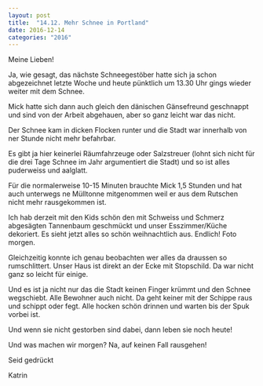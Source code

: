 ```yaml
---
layout: post
title:  "14.12. Mehr Schnee in Portland"
date: 2016-12-14
categories: "2016"
---
```

Meine Lieben!


Ja, wie gesagt, das nächste Schneegestöber hatte sich ja schon abgezeichnet letzte Woche und heute pünktlich um 13.30 Uhr gings wieder weiter mit dem Schnee.



Mick hatte sich dann auch gleich den dänischen Gänsefreund geschnappt und sind von der Arbeit abgehauen, aber so ganz leicht war das nicht.



Der Schnee kam in dicken Flocken runter und die Stadt war innerhalb von ner Stunde nicht mehr befahrbar.



Es gibt ja hier keinerlei Räumfahrzeuge oder Salzstreuer (lohnt sich nicht für die drei Tage Schnee im Jahr argumentiert die Stadt) und so ist alles puderweiss und aalglatt.



Für die normalerweise 10-15 Minuten brauchte Mick 1,5 Stunden und hat auch unterwegs ne Mülltonne mitgenommen weil er aus dem Rutschen nicht mehr rausgekommen ist.



Ich hab derzeit mit den Kids schön den mit Schweiss und Schmerz abgesägten Tannenbaum geschmückt und unser Esszimmer/Küche dekoriert. Es sieht jetzt alles so schön weihnachtlich aus. Endlich! Foto morgen.



Gleichzeitig konnte ich genau beobachten wer alles da draussen so rumschlittert. Unser Haus ist direkt an der Ecke mit Stopschild. Da war nicht ganz so leicht für einige.



Und es ist ja nicht nur das die Stadt keinen Finger krümmt und den Schnee wegschiebt. Alle Bewohner auch nicht. Da geht keiner mit der Schippe raus und schippt oder fegt. Alle hocken schön drinnen und warten bis der Spuk vorbei ist.



Und wenn sie nicht gestorben sind dabei, dann leben sie noch heute!



Und was machen wir morgen? Na, auf keinen Fall rausgehen!



Seid gedrückt



Katrin













